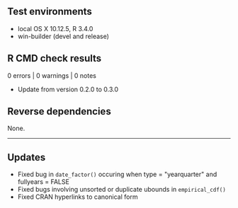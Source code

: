 ## Test environments
* local OS X 10.12.5, R 3.4.0
* win-builder (devel and release)

## R CMD check results
0 errors | 0 warnings | 0 notes

* Update from version 0.2.0 to 0.3.0

## Reverse dependencies

None.

---

## Updates

- Fixed bug in `date_factor()` occuring when type = "yearquarter" and fullyears = FALSE
- Fixed bugs involving unsorted or duplicate ubounds in `empirical_cdf()`
- Fixed CRAN hyperlinks to canonical form